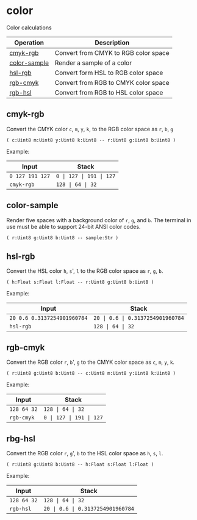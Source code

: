 # color

Color calculations

<!-- index -->

| Operation                     | Description
|-------------------------------|-----------------------
| [cmyk-rgb](#cmyk-rgb)         | Convert from CMYK to RGB color space
| [color-sample](#color-sample) | Render a sample of a color
| [hsl-rgb](#hsl-rgb)           | Convert form HSL to RGB color space
| [rgb-cmyk](#rgb-cmyk)         | Convert from RGB to CMYK color space
| [rgb-hsl](#rgb-hsl)           | Convert from RGB to HSL color space


## cmyk-rgb

Convert the CMYK color `c`, `m`, `y`, `k`, to the RGB color space as `r`, `b`, `g`

    ( c:Uint8 m:Uint8 y:Uint8 k:Uint8 -- r:Uint8 g:Uint8 b:Uint8 )

Example:

<!-- test: cmyk-rgb -->

| Input           | Stack
|-----------------|-------------
| `0 127 191 127` | `0 \| 127 \| 191 \| 127`
| `cmyk-rgb`      | `128 \| 64 \| 32`

## color-sample

Render five spaces with a background color of `r`, `g`, and `b`. The
terminal in use must be able to support 24-bit ANSI color codes.

    ( r:Uint8 g:Uint8 b:Uint8 -- sample:Str )

## hsl-rgb

Convert the HSL color `h`, `s`', `l` to the RGB color space as `r`, `g`, `b`.

    ( h:Float s:Float l:Float -- r:Uint8 g:Uint8 b:Uint8 )

Example:

<!-- test: hsl-rgb -->

| Input                       | Stack
|-----------------------------|-------------
| `20 0.6 0.3137254901960784` | `20 \| 0.6 \| 0.3137254901960784`
| `hsl-rgb`                   | `128 \| 64 \| 32`


## rgb-cmyk

Convert the RGB color `r`, `b`', `g` to the CMYK color space as `c`, `m`,
`y`, `k`.

    ( r:Uint8 g:Uint8 b:Uint8 -- c:Uint8 m:Uint8 y:Uint8 k:Uint8 )

Example:

<!-- test: rgb-cmyk -->

| Input           | Stack
|-----------------|-------------
| `128 64 32`     | `128 \| 64 \| 32`
| `rgb-cmyk`      | `0 \| 127 \| 191 \| 127`


## rbg-hsl

Convert the RGB color `r`, `g`', `b` to the HSL color space as `h`, `s`, `l`.

    ( r:Uint8 g:Uint8 b:Uint8 -- h:Float s:Float l:Float )

Example:

<!-- test: rgb-hsl -->

| Input                       | Stack
|-----------------------------|-------------
| `128 64 32`                 | `128 \| 64 \| 32`
| `rgb-hsl`                   | `20 \| 0.6 \| 0.3137254901960784`



